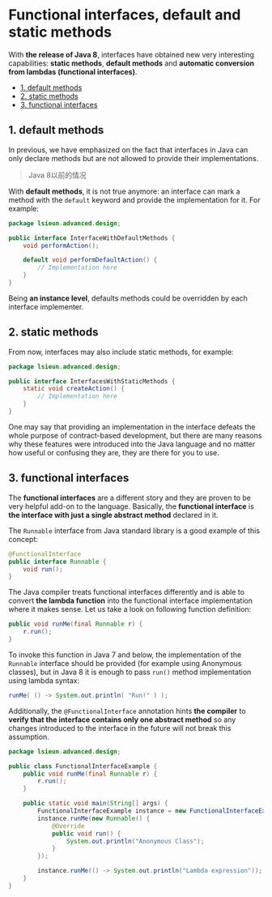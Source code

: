 # Functional interfaces, default and static methods

With **the release of Java 8**, interfaces have obtained new very interesting capabilities: **static methods**, **default methods** and **automatic conversion from lambdas (functional interfaces)**.

<!-- TOC -->

- [1. default methods](#1-default-methods)
- [2. static methods](#2-static-methods)
- [3. functional interfaces](#3-functional-interfaces)

<!-- /TOC -->

## 1. default methods

In previous, we have emphasized on the fact that interfaces in Java can only declare methods but are not allowed to
provide their implementations.

> Java 8以前的情况

With **default methods**, it is not true anymore: an interface can mark a method with the `default` keyword and provide the implementation for it. For example:

```java
package lsieun.advanced.design;

public interface InterfaceWithDefaultMethods {
    void performAction();

    default void performDefaultAction() {
        // Implementation here
    }
}
```

Being **an instance level**, defaults methods could be overridden by each interface implementer. 

## 2. static methods

From now, interfaces may also include static methods, for example:

```java
package lsieun.advanced.design;

public interface InterfacesWithStaticMethods {
    static void createAction() {
        // Implementation here
    }
}
```

One may say that providing an implementation in the interface defeats the whole purpose of contract-based development, but
there are many reasons why these features were introduced into the Java language and no matter how useful or confusing they
are, they are there for you to use.

## 3. functional interfaces

The **functional interfaces** are a different story and they are proven to be very helpful add-on to the language. Basically, the
**functional interface** is **the interface with just a single abstract method** declared in it.

The `Runnable` interface from Java standard library is a good example of this concept:

```java
@FunctionalInterface
public interface Runnable {
    void run();
}
```

The Java compiler treats functional interfaces differently and is able to convert **the lambda function** into the functional interface implementation where it makes sense. Let us take a look on following function definition:

```java
public void runMe(final Runnable r) {
    r.run();
}
```

To invoke this function in Java 7 and below, the implementation of the `Runnable` interface should be provided (for example
using Anonymous classes), but in Java 8 it is enough to pass `run()` method implementation using lambda syntax:

```java
runMe( () -> System.out.println( "Run!" ) );
```

Additionally, the `@FunctionalInterface` annotation hints **the compiler** to **verify that the interface contains only one abstract method** so any changes introduced to the interface in the future will not break this assumption.

```java
package lsieun.advanced.design;

public class FunctionalInterfaceExample {
    public void runMe(final Runnable r) {
        r.run();
    }

    public static void main(String[] args) {
        FunctionalInterfaceExample instance = new FunctionalInterfaceExample();
        instance.runMe(new Runnable() {
            @Override
            public void run() {
                System.out.println("Anonymous Class");
            }
        });

        instance.runMe(() -> System.out.println("Lambda expression"));
    }
}
```
